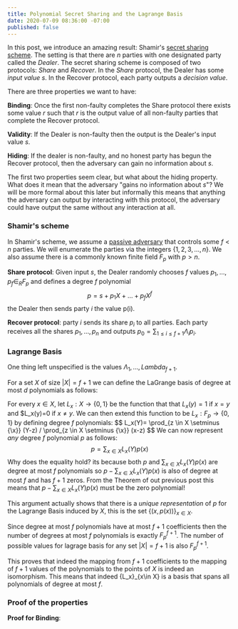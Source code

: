 ```yaml
---
title: Polynomial Secret Sharing and the Lagrange Basis
date: 2020-07-09 08:36:00 -07:00
published: false
---
```


In this post, we introduce an amazing result: Shamir's [secret sharing scheme](https://cs.jhu.edu/~sdoshi/crypto/papers/shamirturing.pdf). The setting is that there are $n$ parties with one designated party called the *Dealer*. The secret sharing scheme is composed of two protocols: *Share* and *Recover*. In the *Share* protocol, the Dealer has some *input value* $s$. In the Recover protocol, each party outputs a *decision value*.

There are three properties we want to have:

**Binding**: Once the first non-faulty completes the Share protocol there exists some value $r$ such that $r$ is the output value of all non-faulty parties that complete the Recover protocol.

**Validity**: If the Dealer is non-faulty then the output is the Dealer's input value $s$.

**Hiding**: If the dealer is non-faulty, and no honest party has begun the Recover protocol, then the adversary can gain no information about $s$. 


The first two properties seem clear, but what about the hiding property. What does it mean that the adversary "gains no information about $s$"? We will be more formal about this later but informally this means that anything the adversary can output by interacting with this protocol, the adversary could have output the same without any interaction at all.

### Shamir's scheme

In Shamir's scheme, we assume a [passive adversary](https://decentralizedthoughts.github.io/2019-06-07-modeling-the-adversary/) that controls some $f<n$ parties. We will enumerate the parties via the integers $\{1,2,3,\dots,n\}$. We also assume there is a commonly known finite field $F_p$ with $p>n$.


**Share protocol**: Given input $s$, the Dealer randomly chooses $f$ values $p_1,\dots,p_f \in_R F_p$ and defines a degree $f$ polynomial 
$$
p=s+p_1 X + \dots + p_f X^f
$$
the Dealer then sends party $i$ the value p(i).

**Recover protocol**: party $i$ sends its share $p_i$ to all parties. Each party receives all the shares $p_1,\dots,p_n$ and outputs $p_0=\sum_{1\leq i \leq f+1} \Lambda_i p_i$.

### Lagrange Basis

One thing left unspecified is the values $\Lambda_1,\dots,Lambda_{f+1}$.

For a set $X$ of size $|X| = f+1$ we can define the LaGrange basis of degree at most $d$ polynomials as follows:

For every $x \in X$, let $L_x:X \to \{0,1\}$ be the function that that $L_x(y)= 1$ if $x=y$ and $L_x(y)=0 if $x \neq y$. We can then extend this function to be $L_x:F_p \to \{0,1\}$  by defining degree $f$ polynomials:
$$
L_x(Y)= \prod_{z \in X \setminus \{\x}} (Y-z) / \prod_{z \in X \setminus \{\x}} (x-z)
$$
We can now represent *any* degree $f$ polynomial $p$ as follows:
$$
p=\sum_{x \in X} L_x(Y) p(x)
$$
Why does the equality hold? its because both $p$ and $\sum_{x \in X} L_x(Y) p(x)$ are degree at most $f$ polynomials so $p-\sum_{x \in X} L_x(Y) p(x)$ is also of degree at most $f$ and has $f+1$ zeros. From the Theorem of out previous post this means that $p-\sum_{x \in X} L_x(Y) p(x)$ must be the zero polynomial!

This argument actually shows that there is a *unique representation* of $p$ for the Lagrange Basis induced by $X$, this is the set $\{(x,p(x))\}_{x \in X}$.

Since degree at most $f$ polynomials have at most $f+1$ coefficients then the number of degrees at most $f$ polynomials is exactly $F_p^{f+1}$. The number of possible values for lagrage basis for any set $|X|=f+1$ is also $F_p^{f+1}$.

This proves that indeed the mapping from $f+1$ coefficients to the mapping of $f+1$ values of the polynomials to the points of $X$ is indeed an isomorphism. This means that indeed \{L_x\}_{x\in X} is a basis that spans all polynomials of degree at most $f$.

### Proof of the properties

**Proof for Binding**: 
